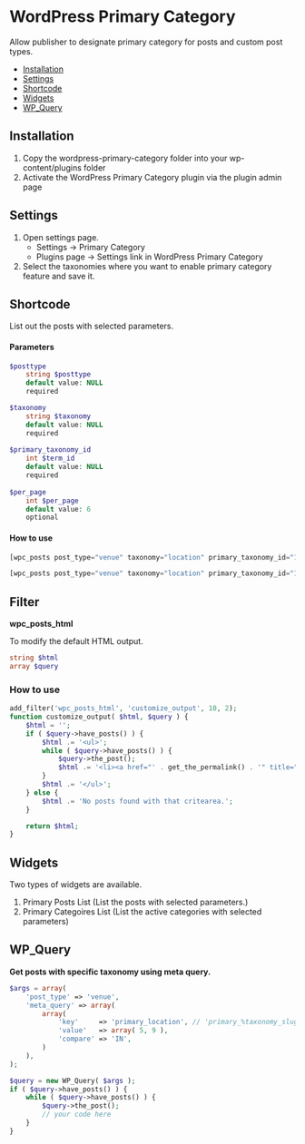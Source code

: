 # WordPress Primary Category

Allow publisher to designate primary category for posts and custom post types.

- [Installation](#installation)
- [Settings](#settings)
- [Shortcode](#shortcode)
- [Widgets](#widgets)
- [WP_Query](#wp_query)

## Installation

1. Copy the wordpress-primary-category folder into your wp-content/plugins folder
2. Activate the WordPress Primary Category plugin via the plugin admin page

## Settings

1. Open settings page.
    - Settings -> Primary Category
    - Plugins page -> Settings link in WordPress Primary Category
2. Select the taxonomies where you want to enable primary category feature and save it.

## Shortcode

List out the posts with selected parameters.

#### Parameters

```PHP
$posttype
    string $posttype
    default value: NULL
    required

$taxonomy
    string $taxonomy
    default value: NULL
    required   
    
$primary_taxonomy_id
    int $term_id
    default value: NULL
    required 
    
$per_page
    int $per_page
    default value: 6
    optional 
```

#### How to use

```PHP
[wpc_posts post_type="venue" taxonomy="location" primary_taxonomy_id="10" per_page="10"]
```

```PHP
[wpc_posts post_type="venue" taxonomy="location" primary_taxonomy_id="10"]
```

## Filter

**wpc_posts_html**    

To modify the default HTML output.

```PHP
string $html
array $query
```      
        
### How to use

```PHP
add_filter('wpc_posts_html', 'customize_output', 10, 2);
function customize_output( $html, $query ) {
	$html = '';
	if ( $query->have_posts() ) {
		$html .= '<ul>';
		while ( $query->have_posts() ) {
			$query->the_post();
			$html .= '<li><a href="' . get_the_permalink() . '" title="' . get_the_title() . '"> ' . get_the_title() . '</a></li>';
		}
		$html .= '</ul>';
	} else {
		$html .= 'No posts found with that critearea.';
	}

	return $html;
}

```

    
## Widgets

Two types of widgets are available.
  1. Primary Posts List (List the posts with selected parameters.)
  2. Primary Categoires List (List the active categories with selected parameters)
  
## WP_Query

**Get posts with specific taxonomy using meta query.**

```PHP
$args = array(
	'post_type' => 'venue',
	'meta_query' => array(
		array(
			'key'     => 'primary_location', // 'primary_%taxonomy_slug%'
			'value'   => array( 5, 9 ),
			'compare' => 'IN',
		)
	),
);

$query = new WP_Query( $args );
if ( $query->have_posts() ) {
	while ( $query->have_posts() ) {
		$query->the_post();
		// your code here
	}
}

```
 

